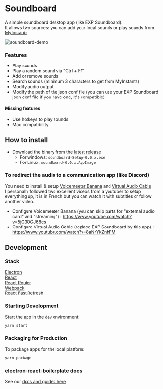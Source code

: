 # Soundboard

A simple soundboard desktop app (like EXP Soundboard). <br>
It allows two sources: you can add your local sounds or play sounds from [MyInstants](https://www.myinstants.com/)  

![soundboard-demo](https://user-images.githubusercontent.com/7093472/130357908-b1ecddfb-73a7-45d4-90d1-9c97760f644b.gif)

### Features
* Play sounds
* Play a random sound via "Ctrl + F1"
* Add or remove sounds
* Search sounds (minimum 3 characters to get from MyInstants)
* Modify audio output
* Modify the path of the json conf file (you can use your EXP Soundboard json conf file if you have one, it's compatible)

#### Missing features
* Use hotkeys to play sounds
* Mac compatibility

## How to install
* Download the binary from the [latest release](https://github.com/Glecun/soundboard/releases/latest) 
  * For windows: `soundboard-Setup-0.0.x.exe` 
  * For Linux: `soundboard-0.0.x.AppImage`

### To redirect the audio to a communication app (like Discord)
You need to install & setup [Voicemeeter Banana](https://vb-audio.com/Voicemeeter/banana.htm) and [Virtual Audio Cable](https://vb-audio.com/Cable/index.htm) <br>
I personally followed two excellent videos from a youtuber to setup everything up, it is in French but you can watch it with subtitles or follow another video.
* Configure Voicemeeter Banana (you can skip parts for "external audio card" and "streaming") : https://www.youtube.com/watch?v=5jG3OGJ68cs 
* Configure Virtual Audio Cable (replace EXP Soundboard by this app) : https://www.youtube.com/watch?v=8aNrYkZnhFM

## Development

### Stack
<a href="https://electron.atom.io/">Electron</a><br>
<a href="https://facebook.github.io/react/">React</a><br>
<a href="https://github.com/reactjs/react-router">React Router</a><br>
<a href="https://webpack.github.io/docs/">Webpack</a><br>
<a href="https://www.npmjs.com/package/react-refresh">React Fast Refresh</a><br>

### Starting Development

Start the app in the `dev` environment:

```bash
yarn start
```

### Packaging for Production

To package apps for the local platform:

```bash
yarn package
```

### electron-react-boilerplate docs

See our [docs and guides here](https://electron-react-boilerplate.js.org/docs/installation)
